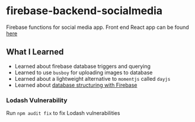 # firebase-backend-socialmedia
Firebase functions for social media app. Front end React app can be found [here](https://github.com/Neveon/firebase-frontend-socialmedia)

## What I Learned
- Learned about firebase database triggers and querying
- Learned to use `busboy` for uploading images to database
- Learned about a lightweight alternative to `momentjs` called `dayjs`
- Learned about [database structuring with Firebase](https://www.youtube.com/watch?v=haMOUb3KVSo)

### Lodash Vulnerability
Run `npm audit fix` to fix Lodash vulnerabilities
